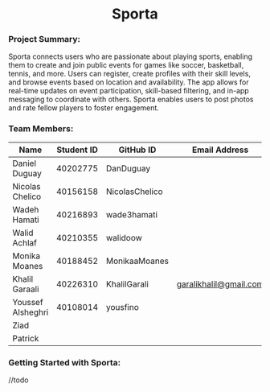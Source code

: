<h1 align="center">Sporta</h1>

### Project Summary:  
Sporta connects users who are passionate about playing sports, enabling them to create and join public events for games like soccer, basketball, tennis, and more. Users can register, create profiles with their skill levels, and browse events based on location and availability. The app allows for real-time updates on event participation, skill-based filtering, and in-app messaging to coordinate with others. Sporta enables users to post photos and rate fellow players to foster engagement.

### Team Members:
| Name                   | Student ID | GitHub ID | Email Address |
| ------------------------ | ------------ | ----------------- | ----------------- |
| Daniel Duguay	 | 40202775 | DanDuguay | |
| Nicolas Chelico	| 40156158 | NicolasChelico | |
| Wadeh Hamati	| 40216893 | wade3hamati | |
| Walid Achlaf	| 40210355 | walidoow | |
| Monika Moanes	| 40188452 | MonikaaMoanes | |
| Khalil Garaali	| 40226310 | KhalilGarali | garalikhalil@gmail.com |
| Youssef Alsheghri	| 40108014 | yousfino | |
| Ziad	|  |  | |
| Patrick	|  |  | |

### Getting Started with Sporta:  

//todo
